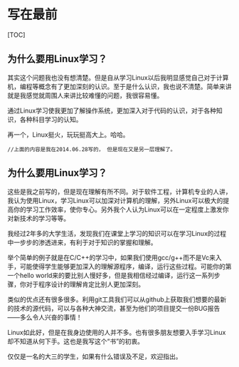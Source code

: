写在最前
===
[TOC]

为什么要用Linux学习？
---

其实这个问题我也没有想清楚。但是自从学习Linux以后我明显感觉自己对于计算机，编程等概念有了更加深刻的认识。至于是什么认识，我也说不清楚。简单来讲就是我感觉就周围人来讲比较难懂的问题，我很容易懂。

通过Linux学习使我更加了解操作系统，更加深入对于代码的认识，对于各种知识，各种科目学习的认知。

再一个，Linux挺火，玩玩挺高大上。哈哈。

	//上面的内容是我在2014.06.28写的， 但是现在又是另一层理解了。
为什么要用Linux学习？
---

这些是我之前写的，但是现在理解有所不同。对于软件工程，计算机专业的人讲，我认为使用Linux，学习Linux可以加深对计算机的理解，另外Linux可以极大的提高你的学习工作效率，使你专心。另外我个人认为Linux可以在一定程度上激发你对新技术的学习等等。

我经过2年多的大学生活，发现我们在课堂上学习的知识可以在学习Linux的过程中一步步的渗透进来，有利于对于知识的掌握和理解。

举个简单的例子就是在C/C++的学习中，如果我们使用gcc/g++而不是Vc来入手，可能使得学生能够更加深入的理解源程序，编译，运行这些过程。可能你的第一个hello world来的要比别人慢好多，但是我相信经过编译，运行这一系列步骤，你对于程序设计的理解肯定比别人更加深刻。

类似的优点还有很多很多。利用git工具我们可以从github上获取我们想要的最新的技术的源代码，可以与各种大神交流，甚至为他们的项目提交一份BUG报告——多么令人兴奋的事情！

Linux如此好，但是在我身边使用的人并不多。也有很多朋友想要入手学习Linux却不知道从何下手。这也是我写这个“书”的初衷。

仅仅是一名的大三的学生，如果有什么错误及不足，欢迎指出。